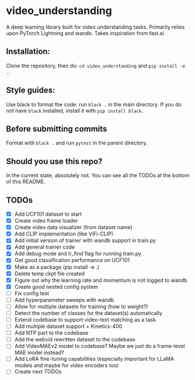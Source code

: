 # video_understanding
A deep learning library built for video understanding tasks.  Primarily relies upon PyTorch Lightning and wandb.  Takes inspiration from fast.ai 

## Installation:
Clone the repository, then do: `cd video_understanding` and `pip install -e .`.

## Style guides:
Use black to format the code: run `black .` in the main directory.  If you do not have `black` installed, install it with `pip install black`.

## Before submitting commits
Format with `black .` and run `pytest` in the parent directory.

## Should you use this repo?
In the current state, absolutely not.  You can see all the TODOs at the bottom of this README.

## TODOs
- [x] Add UCF101 dataset to start
- [x] Create video frame loader
- [x] Create video data visualizer (from dataset name)
- [x] Add CLIP implementation (like ViFi-CLIP)
- [x] Add initial version of trainer with wandb support in train.py
- [x] Add general trainer code
- [x] Add debug mode and lr_find flag for running train.py
- [x] Get good classification performance on UCF101
- [x] Make as a package (pip install -e .)
- [x] Delete temp ckpt file created
- [x] Figure out why the learning rate and momentum is not logged to wandb
- [x] Create good nested config system
- [ ] Fix config test
- [ ] Add hyperparameter sweeps with wandb
- [ ] Allow for multiple datasets for training (how to weight?)
- [ ] Detect the number of classes for the dataset(s) automatically
- [ ] Extend codebase to support video-text matching as a task.
- [ ] Add multiple dataset support + Kinetics-400
- [ ] Add NTP part to the codebase
- [ ] Add the webvid rewritten dataset to the codebase.
- [ ] Add VideoMAEv2 model to codebase? Maybe we just do a frame-level MAE model instead?
- [ ] Add LoRA fine-tuning capabilities (especially important for LLaMA models and maybe for video encoders too)
- [ ] Create next TODOs
